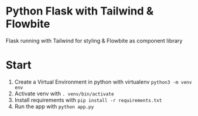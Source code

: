 # Python Flask with Tailwind & Flowbite
Flask running with Tailwind for styling & Flowbite as component library  
# Start
1. Create a Virtual Environment in python with virtualenv `python3 -m venv env`
2. Activate venv with `. venv/bin/activate`
3. Install requirements with `pip install -r requirements.txt`
4. Run the app with `python app.py`